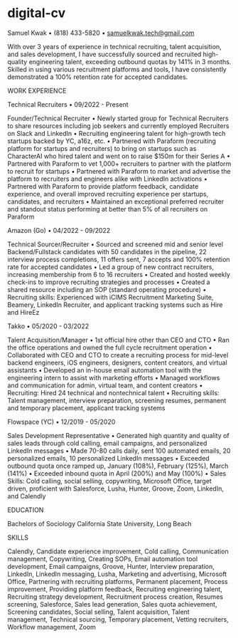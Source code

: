 # digital-cv

Samuel Kwak •
(818) 433-5820 •
samuelkwak.tech@gmail.com


With over 3 years of experience in technical recruiting, talent acquisition, and sales development, I have successfully sourced and recruited high-quality engineering talent, exceeding outbound quotas by 141% in 3 months. Skilled in using various recruitment platforms and tools, I have consistently demonstrated a 100% retention rate for accepted candidates.

WORK EXPERIENCE

Technical Recruiters • 09/2022 - Present 

Founder/Technical Recruiter
• Newly started group for Technical Recruiters to share resources including job seekers and currently employed Recruiters on Slack and LinkedIn
• Recruiting engineering talent for high-growth tech startups backed by YC, a16z, etc.
• Partnered with Paraform (recruiting platform for startups and recruiters) to bring on startups such as CharacterAI who hired talent and went on to raise $150m for their Series A
• Partnered with Paraform to vet 1,000+ recruiters to partner with the platform to recruit for startups
• Partnered with Paraform to market and advertise the platform to recruiters and engineers alike with LinkedIn activations
• Partnered with Paraform to provide platform feedback, candidate experience, and overall improved recruiting experience per startups, candidates, and recruiters
• Maintained an exceptional preferred recruiter and standout status performing at better than 5% of all recruiters on Paraform

Amazon (Go) • 04/2022 - 09/2022 

Technical Sourcer/Recruiter
• Sourced and screened mid and senior level Backend/Fullstack candidates with 50 candidates in the pipeline, 22 interview process completions, 11 offers sent, 7 accepts and 100% retention rate for accepted candidates
• Led a group of new contract recruiters, increasing membership from 6 to 16 recruiters
• Created and hosted weekly check-ins to improve recruiting strategies and processes
• Created a shared resource including an SOP (standard operating procedure)
• Recruiting skills: Experienced with iCIMS Recruitment Marketing Suite, Beamery, LinkedIn Recruiter, and applicant tracking systems such as Hire and HireEz

Takko • 05/2020 - 03/2022 

Talent Acquisition/Manager
• 1st official hire other than CEO and CTO
• Ran the office operations and owned the full cycle recruitment operation
• Collaborated with CEO and CTO to create a recruiting process for mid-level backend engineers, iOS engineers, designers, content creators, and virtual assistants
• Developed an in-house email automation tool with the engineering intern to assist with marketing efforts
• Managed workflows and communication for admin, virtual team, and content creators
• Recruiting: Hired 24 technical and nontechnical talent
• Recruiting skills: Talent management, interview preparation, screening resumes, permanent and temporary placement, applicant tracking systems

Flowspace (YC) • 12/2019 - 05/2020 

Sales Development Representative
• Generated high quantity and quality of sales leads through cold calling, email campaigns, and personalized LinkedIn messages
• Made 70-80 calls daily, sent 100 automated emails, 20 personalized emails, 10 personalized LinkedIn messages
• Exceeded outbound quota once ramped up, January (108%), February (125%), March (141%)
• Exceeded inbound quota in April (200%) and May (100%)
• Sales Skills: Cold calling, social selling, copywriting, Microsoft Office, target driven, proficient with Salesforce, Lusha, Hunter, Groove, Zoom, LinkedIn, and Calendly


EDUCATION

Bachelors of Sociology
California State University, Long Beach


SKILLS

Calendly, Candidate experience improvement, Cold calling, Communication management, Copywriting, Creating SOPs, Email automation tool development, Email campaigns, Groove, Hunter, Interview preparation, LinkedIn, LinkedIn messaging, Lusha, Marketing and advertising, Microsoft Office, Partnering with recruiting platforms, Permanent placement, Process improvement, Providing platform feedback, Recruiting engineering talent, Recruiting strategy development, Recruitment process creation, Resumes screening, Salesforce, Sales lead generation, Sales quota achievement, Screening candidates, Social selling, Talent acquisition, Talent management, Technical sourcing, Temporary placement, Vetting recruiters, Workflow management, Zoom
